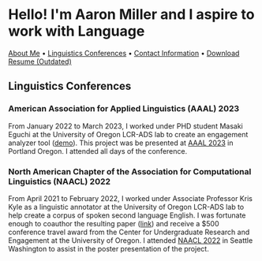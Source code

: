 # Hello! I'm Aaron Miller and I aspire to work with Language

<p>
<a href="https://amille929.github.io/">About Me</a>
• <a href="https://amille929.github.io/docs/conferences">Linguistics Conferences</a>
• <a href="https://amille929.github.io/docs/contact">Contact Information</a>
• <a href="https://github.com/Amille929/Amille929.github.io/files/10832354/A_Miller.resume.docx">Download Resume (Outdated)</a>
</p>

## Linguistics Conferences

### American Association for Applied Linguistics (AAAL) 2023
From January 2022 to March 2023, I worked under PHD student Masaki Eguchi at the University of Oregon LCR-ADS lab to create an engagement analyzer tool ([demo](https://huggingface.co/spaces/egumasa/engagement-analyzer-demo)). This project was be presented at [AAAL 2023](https://www.aaal.org/events/aaal-2023-conference---portland-oregon) in Portland Oregon. I attended all days of the conference.

### North American Chapter of the Association for Computational Linguistics (NAACL) 2022
From April 2021 to February 2022, I worked under Associate Professor Kris Kyle as a linguistic annotator at the University of Oregon LCR-ADS lab to help create a corpus of spoken second language English. I was fortunate enough to coauthor the resulting paper ([link](https://aclanthology.org/2022.bea-1.7.pdf)) and receive a $500 conference travel award from the Center for Undergraduate Research and Engagement at the University of Oregon. I attended [NAACL 2022](https://2022.naacl.org/) in Seattle Washington to assist in the poster presentation of the project.